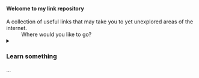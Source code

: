 #### Welcome to my link repository 

<dl>
  <dt>A collection of useful links that may take you to yet unexplored areas of the internet.</dt>
  <dd>Where would you like to go?</dd>

<details>
  <summary><h3>Learn something</h3> ...</summary>
  <dl>
  <dt><a href="https://www.khanacademy.org/">Khan Academy</a></dt> 
    <dd>Take free courses online. I think they're best known for their educational provisions on mathematics but you can learn a viariety of things</dd>
  <dl>
    <dt><a href="https://www.coinbase.com/earn">Coinbase</a></dt>
      <dd>Learn about cryptocurrency and earn a little for your trouble. Coinbase also serves as an online wallet for cryptocurrency which I think is probably a good idea to have right now.</dd>
   <dl>
    <dt><a href="https://brilliant.org/courses/#popular">Brilliant Courses</a></dt>
      <dd>Excel in mathematics and sciences - that's their slogan, they're a bit like Khan Academy and they're free so that's great.<dd>
